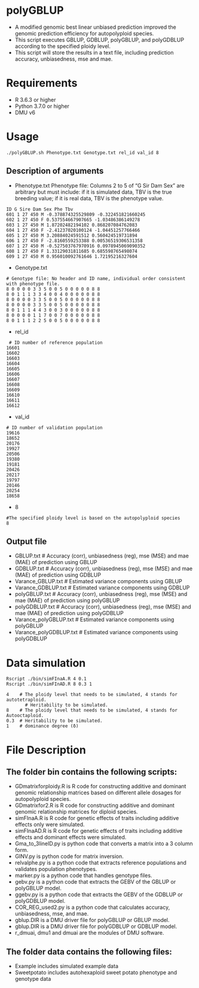 # polyGBLUP
* A modified genomic best linear unbiased prediction improved the genomic prediction efficiency for autopolyploid species.
* This script executes GBLUP, GDBLUP, polyGBLUP, and polyGDBLUP according to the specified ploidy level.
* This script will store the results in a text file, including prediction accuracy, unbiasedness, mse and mae.

# Requirements
* R 3.6.3 or higher
* Python 3.7.0 or higher
* DMU v6

# Usage
```
./polyGBLUP.sh Phenotype.txt Genotype.txt rel_id val_id 8
```
## Description of arguments

* Phenotype.txt  Phenotype file: Columns 2 to 5 of “G Sir Dam Sex” are arbitrary but must include: if it is simulated data, TBV is the true breeding value; if it is real data, TBV is the phenotype value.
```
ID G Sire Dam Sex Phe Tbv
601 1 27 450 M -0.378874325529809 -0.322451821660245
602 1 27 450 F 0.537554667907665 -1.03486386149278
603 1 27 450 M 1.87202482194102 0.868207084762083
604 1 27 450 F -2.41237020100124 -1.04451257766466
605 1 27 450 M 3.20884024591512 0.560424519731894
606 1 27 450 F -2.8160559253388 0.00536519306531358
607 1 27 450 M -0.527503767970916 0.0978945069090352
608 1 27 450 F 1.33129031811685 0.685598765498074
609 1 27 450 M 0.956010092761646 1.72195216327604
```
* Genotype.txt
```
# Genotype file: No header and ID name, individual order consistent with phenotype file.
8 0 0 0 0 3 3 5 0 0 5 0 0 0 0 0 8 8 
8 0 1 1 1 3 3 4 0 0 4 0 0 0 0 0 8 8 
8 0 0 0 0 3 3 5 0 0 5 0 0 0 0 0 8 8 
8 0 0 0 0 3 3 5 0 0 5 0 0 0 0 0 8 8 
8 0 1 1 1 4 4 3 0 0 3 0 0 0 0 0 8 8 
8 0 0 0 0 1 1 7 0 0 7 0 0 0 0 0 8 8 
8 0 1 1 1 2 2 5 0 0 5 0 0 0 0 0 8 8
```

* rel_id
```
 # ID number of reference population
16601
16602
16603
16604
16605
16606
16607
16608
16609
16610
16611
16612
```

* val_id
```
# ID number of validation population
19616
18652
20176
19927
20506
19380
19181
20426
20217
19797
20146
20254
18658
```
* 8
```
#The specified ploidy level is based on the autopolyploid species
8
```
## Output file
* GBLUP.txt              # Accuracy (corr), unbiasedness (reg), mse (MSE) and mae (MAE) of prediction using GBLUP
* GDBLUP.txt             # Accuracy (corr), unbiasedness (reg), mse (MSE) and mae (MAE) of prediction using GDBLUP
* Varance_GBLUP.txt      # Estimated variance components using GBLUP
* Varance_GDBLUP.txt     # Estimated variance components using GDBLUP
* polyGBLUP.txt          # Accuracy (corr), unbiasedness (reg), mse (MSE) and mae (MAE) of prediction using polyGBLUP
* polyGDBLUP.txt         # Accuracy (corr), unbiasedness (reg), mse (MSE) and mae (MAE) of prediction using polyGDBLUP
* Varance_polyGBLUP.txt  # Estimated variance components using polyGBLUP
* Varance_polyGDBLUP.txt # Estimated variance components using polyGDBLUP

# Data simulation
```
Rscript ./bin/simFInaA.R 4 0.1
Rscript ./bin/simFInAD.R 8 0.3 1

4    # The ploidy level that needs to be simulated, 4 stands for autotetraploid.
	   # Heritability to be simulated.
8    # The ploidy level that needs to be simulated, 4 stands for Autooctaploid.
0.3  # Heritability to be simulated.
1    # dominance degree (δ)
```
# File Description
## The folder bin contains the following scripts:
* GDmatrixforploidy.R is R code for constructing additive and dominant genomic relationship matrices based on different allele dosages for autopolyploid species.
* GDmatrixfor2.R is R code for constructing additive and dominant genomic relationship matrices for diploid species.
* simFInaA.R is R code for genetic effects of traits including additive effects only were simulated. 
* simFInaAD.R is R code for genetic effects of traits including additive effects and dominant effects were simulated.
* Gma_to_3lineID.py is python code that converts a matrix into a 3 column form.
* GINV.py is python code for matrix inversion.
* relvalphe.py is a python code that extracts reference populations and validates population phenotypes.
* marker.py is a python code that handles genotype files.
* gebv.py is a python code that extracts the GEBV of the GBLUP or polyGBLUP model.
* ggebv.py is a python code that extracts the GEBV of the GDBLUP or polyGDBLUP model.
* COR_REG_used2.py is a python code that calculates accuracy, unbiasedness, mse, and mae.
* gblup.DIR is a DMU driver file for polyGBLUP or GBLUP model.
* gblup.DIR is a DMU driver file for polyGDBLUP or GDBLUP model.
* r_dmuai, dmu1 and dmuai are the modules of DMU software.
## The folder data contains the following files:
* Example includes simulated example data
* Sweetpotato includes autohexaploid sweet potato phenotype and genotype data
